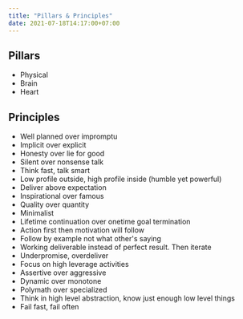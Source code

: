 ```yaml
---
title: "Pillars & Principles"
date: 2021-07-18T14:17:00+07:00
---
```


## Pillars

* Physical
* Brain
* Heart

## Principles

* Well planned over impromptu
* Implicit over explicit
* Honesty over lie for good
* Silent over nonsense talk
* Think fast, talk smart
* Low profile outside, high profile inside (humble yet powerful)
* Deliver above expectation
* Inspirational over famous
* Quality over quantity
* Minimalist
* Lifetime continuation over onetime goal termination
* Action first then motivation will follow
* Follow by example not what other's saying
* Working deliverable instead of perfect result. Then iterate
* Underpromise, overdeliver
* Focus on high leverage activities
* Assertive over aggressive
* Dynamic over monotone
* Polymath over specialized
* Think in high level abstraction, know just enough low level things
* Fail fast, fail often
